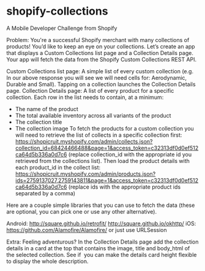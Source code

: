 # shopify-collections
A Mobile Developer Challenge from Shopify


Problem:
You're a successful Shopify merchant with many collections of products! You’d like to keep an eye on your collections. Let’s create an app that displays a Custom Collections list page and a Collection Details page. Your app will fetch the data from the Shopify Custom Collections REST API.

Custom Collections list page: A simple list of every custom collection (e.g. In our above response you will see we will need cells for: Aerodynamic, Durable and Small). Tapping on a collection launches the Collection Details page. 
Collection Details page: A list of every product for a specific collection. Each row in the list needs to contain, at a minimum: 
* The name of the product
* The total available inventory across all variants of the product
* The collection title
* The collection image
To fetch the products for a custom collection you will need to retrieve the list of collects in a specific collection first: 
https://shopicruit.myshopify.com/admin/collects.json?collection_id=68424466488&page=1&access_token=c32313df0d0ef512ca64d5b336a0d7c6 (replace collection_id with the appropriate id you retrieved from the collections list). Then load the product details with each product_id in the collect list: 
https://shopicruit.myshopify.com/admin/products.json?ids=2759137027,2759143811&page=1&access_token=c32313df0d0ef512ca64d5b336a0d7c6 (replace ids with the appropriate product ids separated by a comma) 

Here are a couple simple libraries that you can use to fetch the data (these are optional, you can pick one or use any other alternative).

Android:
http://square.github.io/retrofit/
http://square.github.io/okhttp/
iOS:
https://github.com/Alamofire/Alamofire/ or just use URLSession

Extra: Feeling adventurous? In the Collection Details page add the collection details in a card at the top that contains the image, title and body_html of the selected collection. See if  you can make the details card height flexible to display the whole description.
